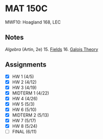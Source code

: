 # MAT 150C
MWF10: Hoagland 168, LEC
## Notes
*Algebra* (Artin, 2e)
15. [Fields](../notes/fields.md)
16. [Galois Theory](../notes/fields.md)
## Assignments
- [x] HW 1 (4/5)
- [x] HW 2 (4/12)
- [x] HW 3 (4/19)
- [x] MIDTERM 1 (4/22)
- [x] HW 4 (4/26)
- [x] HW 5 (5/3)
- [x] HW 6 (5/10)
- [x] MIDTERM 2 (5/13)
- [x] HW 7 (5/17)
- [x] HW 8 (5/24)
- [ ] FINAL (6/11)